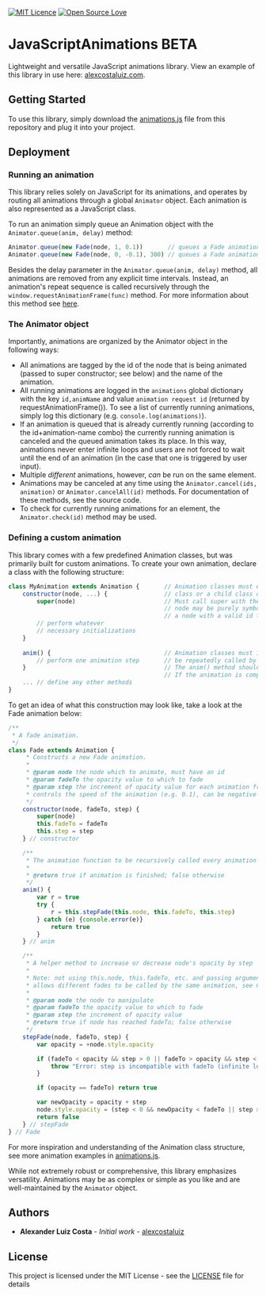 [![MIT Licence](https://badges.frapsoft.com/os/mit/mit.svg?v=103)](https://opensource.org/licenses/mit-license.php)
[![Open Source Love](https://badges.frapsoft.com/os/v1/open-source.svg?v=103)](https://github.com/ellerbrock/open-source-badges/)

# JavaScriptAnimations BETA

Lightweight and versatile JavaScript animations library. View an example of this library in use here: [alexcostaluiz.com](http://alexcostaluiz.com).

## Getting Started

To use this library, simply download the [animations.js](animations.js) file from this repository and plug it into your project.

## Deployment

### Running an animation

This library relies solely on JavaScript for its animations, and operates by routing all animations through a global `Animator` object. Each animation is also represented as a JavaScript class.

To run an animation simply queue an Animation object with the `Animator.queue(anim, delay)` method:

```js
Animator.queue(new Fade(node, 1, 0.1))       // queues a Fade animation to run immediately
Animator.queue(new Fade(node, 0, -0.1), 300) // queues a Fade animation to run after 300ms
```

Besides the delay parameter in the `Animator.queue(anim, delay)` method, all animations are removed from any explicit time intervals. Instead, an animation's repeat sequence is called recursively through the `window.requestAnimationFrame(func)` method. For more information about this method see [here](https://developer.mozilla.org/en-US/docs/Web/API/window/requestAnimationFrame).

### The Animator object

Importantly, animations are organized by the Animator object in the following ways:
* All animations are tagged by the id of the node that is being animated (passed to super constructor; see below) and the name of the animation.
* All running animations are logged in the `animations` global dictionary with the key `id,animName` and value `animation request id` (returned by requestAnimationFrame()). To see a list of currently running animations, simply log this dictionary (e.g. `console.log(animations)`).
* If an animation is queued that is already currently running (according to the id+animation-name combo) the currently running animation is canceled and the queued animation takes its place. In this way, animations never enter infinite loops and users are not forced to wait until the end of an animation (in the case that one is triggered by user input).
* Multiple *different* animations, however, *can* be run on the same element.
* Animations may be canceled at any time using the `Animator.cancel(ids, animation)` or `Animator.cancelAll(id)` methods. For documentation of these methods, see the source code.
* To check for currently running animations for an element, the `Animator.check(id)` method may be used.

### Defining a custom animation

This library comes with a few predefined Animation classes, but was primarily built for custom animations. To create your own animation, declare a class with the following structure:

```js
class MyAnimation extends Animation {       // Animation classes must extend from the Animation base                    
    constructor(node, ...) {                // class or a child class of Animation
        super(node)                         // Must call super with the node that is being animated. This 
                                            // node may be purely symbolic, but the Animator object requires 
                                            // a node with a valid id to attach to the running animation
        // perform whatever
        // necessary initializations
    }
    
    anim() {                                // Animation classes must implement an anim() method, which will
        // perform one animation step       // be repeatedly called by window.requestAnimationFrame(func)
    }                                       // The anim() method should return false if it should be called again
                                            // If the animation is complete, return true from the anim() method
    ... // define any other methods
}
```


To get an idea of what this construction may look like, take a look at the Fade animation below:


```js
/**
 * A fade animation.
 */
class Fade extends Animation {                                                                                                               /**
     * Constructs a new Fade animation.
     *
     * @param node the node which to animate, must have an id
     * @param fadeTo the opacity value to which to fade
     * @param step the increment of opacity value for each animation frame,
     * controls the speed of the animation (e.g. 0.1), can be negative or positive
     */
    constructor(node, fadeTo, step) {
        super(node)
        this.fadeTo = fadeTo
        this.step = step
    } // constructor

    /**
     * The animation function to be recursively called every animation frame.
     *
     * @return true if animation is finished; false otherwise
     */
    anim() {
        var r = true
        try {
            r = this.stepFade(this.node, this.fadeTo, this.step)
        } catch (e) {console.error(e)}                                                                                                           if (r) {
            return true
        }
    } // anim

    /**
     * A helper method to increase or decrease node's opacity by step
     *
     * Note: not using this.node, this.fadeTo, etc. and passing arguments
     * allows different fades to be called by the same animation, see CrossFade
     *
     * @param node the node to manipulate
     * @param fadeTo the opacity value to which to fade
     * @param step the increment of opacity value
     * @return true if node has reached fadeTo; false otherwise
     */
    stepFade(node, fadeTo, step) {
        var opacity = +node.style.opacity

        if (fadeTo < opacity && step > 0 || fadeTo > opacity && step < 0) {
            throw "Error: step is incompatible with fadeTo (infinite loop)."
        }

        if (opacity == fadeTo) return true

        var newOpacity = opacity + step
        node.style.opacity = (step < 0 && newOpacity < fadeTo || step > 0 && newOpacity > fadeTo) ? fadeTo : newOpacity 
        return false
    } // stepFade
} // Fade
```

For more inspiration and understanding of the Animation class structure, see more animation examples in [animations.js](animations.js).

While not extremely robust or comprehensive, this library emphasizes versatility. Animations may be as complex or simple as you like and are well-maintained by the `Animator` object.

## Authors

* **Alexander Luiz Costa** - *Initial work* - [alexcostaluiz](https://github.com/alexcostaluiz)

## License

This project is licensed under the MIT License - see the [LICENSE](LICENSE) file for details
